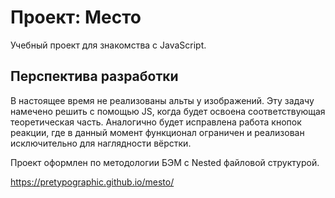 # Проект: Место

Учебный проект для знакомства с JavaScript. 

## Перспектива разработки

В настоящее время не реализованы альты у изображений. Эту задачу намечено решить с помощью JS, когда будет освоена соответствующая теоретическая часть. Аналогично будет исправлена работа кнопок реакции, где в данный момент функционал ограничен и реализован исключительно для наглядности вёрстки. 

Проект оформлен по методологии БЭМ с Nested файловой структурой.

https://pretypographic.github.io/mesto/
